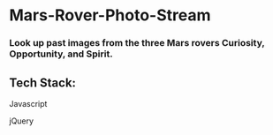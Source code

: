 # Mars-Rover-Photo-Stream

### Look up past images from the three Mars rovers Curiosity, Opportunity, and Spirit.

## Tech Stack:
Javascript

jQuery
